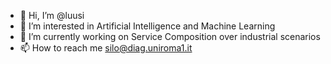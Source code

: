 - 👋 Hi, I’m @luusi
- 👀 I’m interested in Artificial Intelligence and Machine Learning
- 🌱 I’m currently working on Service Composition over industrial scenarios
- 📫 How to reach me silo@diag.uniroma1.it

<!---
luusi/luusi is a ✨ special ✨ repository because its `README.md` (this file) appears on your GitHub profile.
You can click the Preview link to take a look at your changes.
--->
